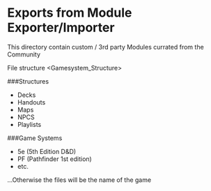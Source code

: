 # Exports from Module Exporter/Importer 

This directory contain custom / 3rd party Modules currated from the Community 


File structure <Gamesystem_Structure>


###Structures
* Decks
* Handouts
* Maps
* NPCS
* Playlists

###Game Systems
* 5e (5th Edition D&D)
* PF (Pathfinder 1st edition)
* etc.

...Otherwise the files will be the name of the game

